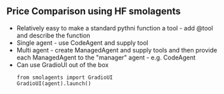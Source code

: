 ## Price Comparison using HF smolagents

- Relatively easy to make a standard pythni function a tool - add @tool and describe the function
- Single agent - use CodeAgent and supply tool
- Multi agent - create ManagedAgent and supply tools and then provide each ManagedAgent to the "manager" agent - e.g. CodeAgent
- Can use GradioUI out of the box
  ```
  from smolagents import GradioUI
  GradioUI(agent).launch()
  ```
